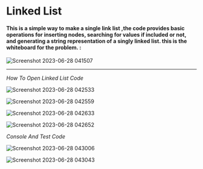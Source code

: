 
<h1>Linked List</h1>

<h4>This is a simple way to make a single link list ,the code provides basic operations for inserting nodes, searching for values if included or not, and generating a string representation of a singly linked list. this is the whiteboard for the problem. :</h4>
  
 ![Screenshot 2023-06-28 041507](https://github.com/bashar-27/Algo-And-DataStructure/assets/83985765/b1ad2a96-edc8-43f8-b421-698845e5ada8)


<hr>

*How To Open Linked List Code*

![Screenshot 2023-06-28 042533](https://github.com/bashar-27/Algo-And-DataStructure/assets/83985765/6f85247f-506a-4c45-8d9d-362a98d1b5d3)


![Screenshot 2023-06-28 042559](https://github.com/bashar-27/Algo-And-DataStructure/assets/83985765/41f5467b-d993-4fe0-8721-548bf7b2251a)

![Screenshot 2023-06-28 042633](https://github.com/bashar-27/Algo-And-DataStructure/assets/83985765/08275214-12b2-4a51-8232-ad4e906bd8fe)

![Screenshot 2023-06-28 042652](https://github.com/bashar-27/Algo-And-DataStructure/assets/83985765/a1fec5bf-3e04-4090-b0c8-c0555621dae0)

*Console And Test Code*

![Screenshot 2023-06-28 043006](https://github.com/bashar-27/Algo-And-DataStructure/assets/83985765/d3f8d9cd-903b-40db-b188-5071ca72e979)

![Screenshot 2023-06-28 043043](https://github.com/bashar-27/Algo-And-DataStructure/assets/83985765/b73bc91a-f5d8-4413-91c4-113d80b9b46a)
